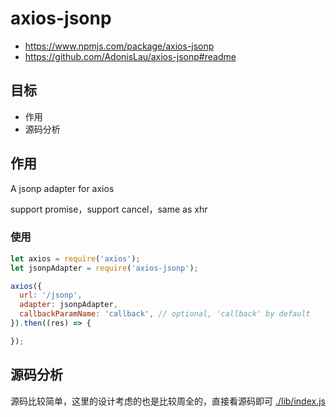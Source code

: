 # axios-jsonp

- https://www.npmjs.com/package/axios-jsonp
- https://github.com/AdonisLau/axios-jsonp#readme

## 目标

- 作用
- 源码分析

## 作用

A jsonp adapter for axios

support promise，support cancel，same as xhr

### 使用

```js
let axios = require('axios');
let jsonpAdapter = require('axios-jsonp');

axios({
  url: '/jsonp',
  adapter: jsonpAdapter,
  callbackParamName: 'callback', // optional, 'callback' by default
}).then((res) => {

});

```

## 源码分析

源码比较简单，这里的设计考虑的也是比较周全的，直接看源码即可 [./lib/index.js](./lib/index.js)
